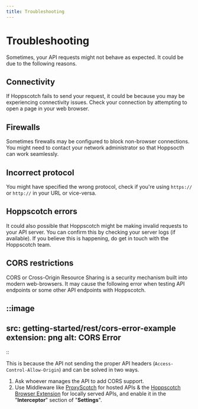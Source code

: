 ```yaml
---
title: Troubleshooting
---
```


# Troubleshooting

Sometimes, your API requests might not behave as expected. It could be due to the following reasons.

## Connectivity

If Hoppscotch fails to send your request, it could be because you may be experiencing connectivity issues. Check your connection by attempting to open a page in your web browser.

## Firewalls

Sometimes firewalls may be configured to block non-browser connections. You might need to contact your network administrator so that Hoppsocth can work seamlessly.

## Incorrect protocol

You might have specified the wrong protocol, check if you're using `https://` or `http://` in your URL or vice-versa.

## Hoppscotch errors

It could also possible that Hoppscotch might be making invalid requests to your API server. You can confirm this by checking your server logs (if available). If you believe this is happening, do get in touch with the Hoppscotch team.

## CORS restrictions

CORS or Cross-Origin Resource Sharing is a security mechanism built into modern web-browsers. It may cause the following error when testing API endpoints or some other API endpoints with Hoppscotch.

::image
---
src: getting-started/rest/cors-error-example
extension: png
alt: CORS Error
---
::

This is because the API not sending the proper API headers (`Access-Control-Allow-Origin`) and can be solved in two ways.

1. Ask whoever manages the API to add CORS support.
2. Use Middleware like [ProxyScotch](https://github.com/hoppscotch/proxyscotch) for hosted APIs & the [Hoppscotch Browser Extension](https://github.com/hoppscotch/hoppscotch-extension) for locally served APIs, and enable it in the "**Interceptor**" section of "**Settings**".

